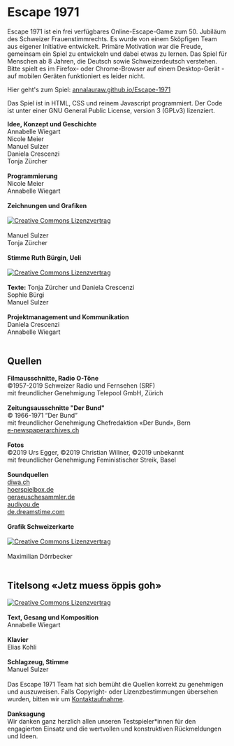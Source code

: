 # Escape 1971
Escape 1971 ist ein frei verfügbares Online-Escape-Game zum 50. Jubiläum des Schweizer Frauenstimmrechts. Es wurde von einem 5köpfigen Team aus eigener Initiative entwickelt. 
Primäre Motivation war die Freude, gemeinsam ein Spiel zu entwickeln und dabei etwas zu lernen. Das Spiel für Menschen ab 8 Jahren, die Deutsch sowie Schweizerdeutsch verstehen. Bitte spielt es im Firefox- oder Chrome-Browser auf einem Desktop-Gerät - auf mobilen Geräten funktioniert es leider nicht.

Hier geht's zum Spiel: <a href="https://annalauraw.github.io/Escape-1971/index.html" target="_blank">annalauraw.github.io/Escape-1971</a>

Das Spiel ist in HTML, CSS und reinem Javascript programmiert. Der Code ist unter einer GNU General Public License, version 3 (GPLv3) lizenziert.

<b>Idee, Konzept und Geschichte</b><br>
Annabelle Wiegart<br>Nicole Meier<br>Manuel Sulzer<br>Daniela Crescenzi<br>Tonja Zürcher<br><br>
<b>Programmierung</b><br>
Nicole Meier<br>Annabelle Wiegart<br><br>
<b>Zeichnungen und Grafiken</b><br>
<br><a rel="license" href="http://creativecommons.org/licenses/by-sa/4.0/" target="_blank"><img alt="Creative Commons Lizenzvertrag" style="border-width:0" src="https://i.creativecommons.org/l/by-sa/4.0/88x31.png" /></a><br><br>
Manuel Sulzer<br>
Tonja Zürcher<br><br>
<b>Stimme Ruth Bürgin, Ueli</b><br>
<br><a rel="license" href="http://creativecommons.org/licenses/by-sa/4.0/" target="_blank"><img alt="Creative Commons Lizenzvertrag" style="border-width:0" src="https://i.creativecommons.org/l/by-sa/4.0/88x31.png" /></a><br><br>
<b>Texte:</b> Tonja Zürcher und Daniela Crescenzi<br>
Sophie Bürgi<br>
Manuel Sulzer<br><br>
<b>Projektmanagement und Kommunikation</b><br>
Daniela Crescenzi<br>
Annabelle Wiegart<br><br>
## Quellen
<b>Filmausschnitte, Radio O-Töne</b><br>
©1957-2019 Schweizer Radio und Fernsehen (SRF)<br>
mit freundlicher Genehmigung Telepool GmbH, Zürich<br><br>
<b>Zeitungsausschnitte "Der Bund"</b><br>
© 1966-1971 “Der Bund” <br>
mit freundlicher Genehmigung Chefredaktion «Der Bund», Bern<br>
<a href="https://e-newspaperarchives.ch/" target="_blank">e-newspaperarchives.ch</a><br><br>
<b>Fotos</b><br>
©2019 Urs Egger, ©2019 Christian Willner, ©2019 unbekannt<br> 
mit freundlicher Genehmigung Feministischer Streik, Basel<br><br>
<b>Soundquellen</b><br>
<a href="https://diwa.ch" target="_blank">diwa.ch</a><br>
<a href="https://hoerspielbox.de" target="_blank">hoerspielbox.de</a><br>
<a href="https://geraeuschesammler.de" target="_blank">geraeuschesammler.de</a><br>
<a href="https://audiyou.de" target="_blank">audiyou.de</a><br>
<a href="https://de.dreamstime.com" target="_blank">de.dreamstime.com</a><br><br>
<b>Grafik Schweizerkarte</b><br>
<br><a rel="license" href="http://creativecommons.org/licenses/by-sa/2.5/" target="_blank"><img class="ccIcon" alt="Creative Commons Lizenzvertrag" style="border-width:0" src="https://i.creativecommons.org/l/by-sa/2.5/88x31.png" /></a><br><br>
Maximilian Dörrbecker<br><br>
## Titelsong «Jetz muess öppis goh»
<a rel="license" href="http://creativecommons.org/licenses/by-sa/4.0/" target="_blank"><img alt="Creative Commons Lizenzvertrag" style="border-width:0" src="https://i.creativecommons.org/l/by-sa/4.0/88x31.png" /></a><br><br>
<b>Text, Gesang und Komposition</b><br>
Annabelle Wiegart<br><br>
<b>Klavier</b><br>
Elias Kohli<br><br>
<b>Schlagzeug, Stimme</b><br>
Manuel Sulzer<br><br>
Das Escape 1971 Team hat sich bemüht die Quellen korrekt zu genehmigen und auszuweisen. Falls Copyright- oder Lizenzbestimmungen übersehen wurden, bitten wir um <a href="https://docs.google.com/forms/d/e/1FAIpQLScuSnXfaIAFTQ_m5FXLmjfz_UJCuODYZNtcckv6M_nAot5h5w/viewform?usp=sf_link" target="_blank">Kontaktaufnahme</a>.<br><br>
<b>Danksagung</b><br>
Wir danken ganz herzlich allen unseren Testspieler\*innen für den engagierten Einsatz und die wertvollen und konstruktiven Rückmeldungen und Ideen. 
